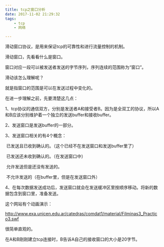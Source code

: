 ```yaml
---
title: tcp之窗口分析
date: 2017-11-02 21:29:32
tags:
	- tcp
	- 网络

---
```




滑动窗口协议，是用来保证tcp的可靠性和进行流量控制的机制。

滑动窗口，先看看什么是窗口。

窗口对应一段可以被发送者发送的字节序列，序列连续的范围称为“窗口”。

滑动该怎么理解呢？

就是指窗口的范围是可以在发送过程中变化的。



在进一步理解之前，先要清楚这几点：

1、tcp协议的通信双方，分别是发送者A和接受者B。因为是全双工的协议，所以A和B应该分别维护着一个独立的发送buffer和接收buffer。

2、发送窗口是发送buffer的一部分。

3、发送窗口相关的有4个概念：

​	已发送且已收到确认的。（这个已经不在发送窗口和发送buffer里了）

​	已发送还未收到确认的。（在发送窗口中）

​	允许发送但是还没有发送的。

​	不允许发送的（在buffer里，但是在发送窗口外）

4、在每次数据发送成功后，发送窗口就会在发送缓冲区里按顺序移动。将新的数据包含到窗口里，准备发送。

这个网站有个动画演示：

http://www.exa.unicen.edu.ar/catedras/comdat1/material/Filminas3_Practico3.swf

很简单直观的。



在A和B刚刚建立tcp连接时，B告诉A自己的接收窗口的大小是20字节。

